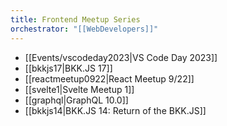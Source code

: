 ```yaml
---
title: Frontend Meetup Series
orchestrator: "[[WebDevelopers]]"
---
```

- [[Events/vscodeday2023|VS Code Day 2023]]
- [[bkkjs17|BKK.JS 17]]
- [[reactmeetup0922|React Meetup 9/22]]
- [[svelte1|Svelte Meetup 1]]
- [[graphql|GraphQL 10.0]]
- [[bkkjs14|BKK.JS 14: Return of the BKK.JS]]